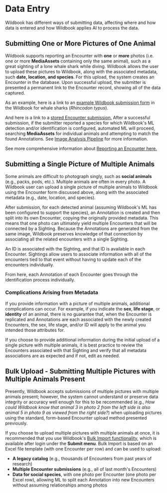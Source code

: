 # Data Entry

Wildbook has different ways of submitting data, affecting where and how data is entered and how Wildbook applies AI to process the data.

## Submitting One or More Pictures of One Animal

Wildbook supports reporting an Encounter with **one** or **more** photos (i.e. one or more **MediaAssets** containing only the same animal), such as a great sighting of a lone whale shark while diving. Wildbook allows the user to upload these pictures to Wildbook, along with the associated metadata, such **date, location, and species**. For this upload, the system creates an Encounter in the database. Upon successful upload, the submitter is presented a permanent link to the Encounter record, showing all of the data captured.

As an example, here is a link to an [example Wildbook submission form](https://www.whaleshark.org/submit.jsp) in the Wildbook for whale sharks (*Rhincodon typus*).

And here is a link to a [stored Encounter submission.](https://www.whaleshark.org/encounters/encounter.jsp?number=3b54a8cb-f899-4bb5-aa7c-13c2b6aa9fb1)
After a successful submission, if the submitter reported a species for which Wildbook's ML detection and/or identification is configured, automated ML will proceed, searching **MediaAssets** for individual animals and attempting to match the found Annotations. See [Image Analysis Pipeline](image-analysis-pipeline.md) for more information.

See more comprehensive information about [Reporting an Encounter here.](../data/report-encounter.md)

## Submitting a Single Picture of Multiple Animals

Some animals are difficult to photograph singly, such as **social animals** (e.g., packs, pods, etc.). Multiple animals are often in every photo. A Wildbook user can upload a single picture of multiple animals to Wildbook using the Encounter form discussed above, along with the associated metadata (e.g., date, location, and species).

After submission, for each detected animal (assuming Wildbook's ML has been configured to support the species), an Annotation is created and then split into its own Encounter, copying the originally provided metadata. This means that one photo can ultimately yield multiple Encounters that will be connected by a Sighting. Because the Annotations are generated from the same image, Wildbook preserves knowledge of that connection by associating all the related encounters with a single Sighting.

An ID is associated with the Sighting, and that ID is available in each Encounter. Sightings allow users to associate information with all of the encounters tied to that event without having to update each of the encounters individually.

From here, each Annotation of each Encounter goes through the identification process individually.

### Complications Arising from Metadata

If you provide information with a picture of multiple animals, additional complications can occur. For example, if you indicate the **sex**, **life stage**, or **identity** of an animal, there is no guarantee that, when the Encounter is replicated and Annotations are each associated with the newly created Encounters, the sex, life stage, and/or ID will apply to the animal you intended those attributes for.

If you choose to provide additional information during the initial upload of a single picture with multiple animals, it is best practice to review the Encounters associated with that Sighting and verify that all metadata associations are as expected and if not, edit as needed.

## Bulk Upload - Submitting Multiple Pictures with Multiple Animals Present

Presently, Wildbook accepts submissions of multiple pictures with multiple animals present; however, the system cannot understand or preserve data integrity or accuracy well enough for this to be recommended (e.g., *How could Wildbook know that animal 3 in photo 2 from the left side is also animal 5 in photo 9 as viewed from the right side?*) when uploading pictures using the standard, form-based Encounter upload method presented previously.

If you choose to upload multiple pictures with multiple animals at once, it is recommended that you use Wildbook's [Bulk Import functionality](../data/bulk-import-beta.md), which is available after login under the **Submit menu**. Bulk Import is based on an Excel file template (with one Encounter per row) and can be used to upload:

* **A legacy catalog** (e.g., thousands of Encounters from past years of research)
* **Multiple Encounter submissions** (e.g., all of last month's Encounters)
* **Data for social species**, with one photo per Encounter (one photo per Excel row), allowing ML to split each Annotation into new Encounters without assuming relationships among photos